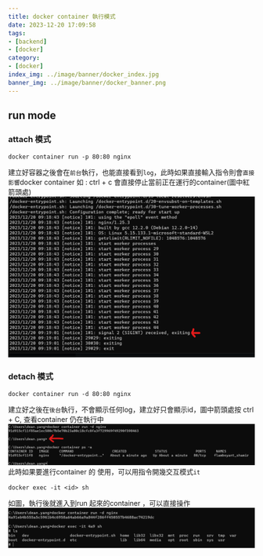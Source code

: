 ```yaml
---
title: docker container 執行模式
date: 2023-12-20 17:09:58
tags:
- [backend]
- [docker]
category:
- [docker]
index_img: ../image/banner/docker_index.jpg
banner_img: ../image/banner/docker_banner.png
---
```

## run mode
### attach 模式
```shell
docker container run -p 80:80 nginx
```
建立好容器之後會在`前台`執行，也能直接看到`log`，此時如果直接輸入指令則會`直接影響`docker container
如 : ctrl + c 會直接停止當前正在運行的container(圖中紅箭頭處)
![](../image/docker_attatch.png)
### detach 模式
```shell
docker container run -d 80:80 nginx
```
建立好之後在`後台`執行，不會顯示任何log，建立好只會顯示id，圖中箭頭處按 ctrl + C, 查看container 仍在執行中
![](../image/docker_dettach.png)
此時如果要進行container 的 使用，可以用指令開幾交互模式`it`
```shell
docker exec -it <id> sh
```
如圖，執行後就進入到run 起來的container ，可以直接操作
![img.png](../image/docker_it.png)